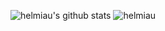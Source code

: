 ![helmiau's github stats](https://github-readme-stats.vercel.app/api?username=helmiau&hide=["issues","prs"]&show_icons=true&theme=tokyonight&langs_count=8)
<img src="https://github-readme-stats.vercel.app/api/top-langs?username=helmiau&show_icons=true&theme=tokyonight&locale=en&layout=compact" alt="helmiau" />
